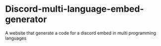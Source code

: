 # Discord-multi-language-embed-generator
A website that generate a code for a discord embed in multi programming languages 
